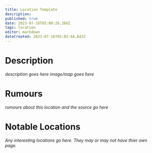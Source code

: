```yaml
---
title: Location Template
description: 
published: true
date: 2023-07-16T05:09:28.266Z
tags: location
editor: markdown
dateCreated: 2023-07-16T05:02:44.843Z
---
```


# Description
*description goes here*
*image/map goes here*

# Rumours
*rumours about this location and the source go here*

# Notable Locations
*Any interesting locations go here. They may or may not have thier own page.*